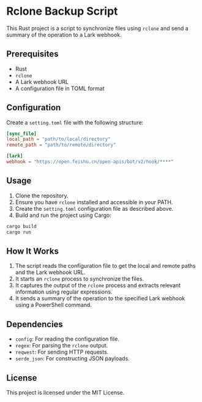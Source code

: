 # Rclone Backup Script

This Rust project is a script to synchronize files using `rclone` and send a summary of the operation to a Lark webhook.

## Prerequisites

- Rust
- `rclone`
- A Lark webhook URL
- A configuration file in TOML format

## Configuration

Create a `setting.toml` file with the following structure:

```toml
[sync_file]
local_path = "path/to/local/directory"
remote_path = "path/to/remote/directory"

[lark]
webhook = "https://open.feishu.cn/open-apis/bot/v2/hook/****"
```

## Usage

1. Clone the repository.
2. Ensure you have `rclone` installed and accessible in your PATH.
3. Create the `setting.toml` configuration file as described above.
4. Build and run the project using Cargo:

```sh
cargo build
cargo run
```

## How It Works

1. The script reads the configuration file to get the local and remote paths and the Lark webhook URL.
2. It starts an `rclone` process to synchronize the files.
3. It captures the output of the `rclone` process and extracts relevant information using regular expressions.
4. It sends a summary of the operation to the specified Lark webhook using a PowerShell command.

## Dependencies

- `config`: For reading the configuration file.
- `regex`: For parsing the `rclone` output.
- `reqwest`: For sending HTTP requests.
- `serde_json`: For constructing JSON payloads.

## License

This project is licensed under the MIT License.
